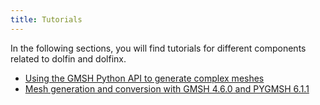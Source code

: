 ```yaml
---
title: Tutorials
---
```


In the following sections, you will find tutorials for different components related to dolfin and dolfinx.

- [Using the GMSH Python API to generate complex meshes](converted_files/tutorial_gmsh.md)
- [Mesh generation and conversion with GMSH 4.6.0 and PYGMSH 6.1.1](converted_files/tutorial_pygmsh.md)
